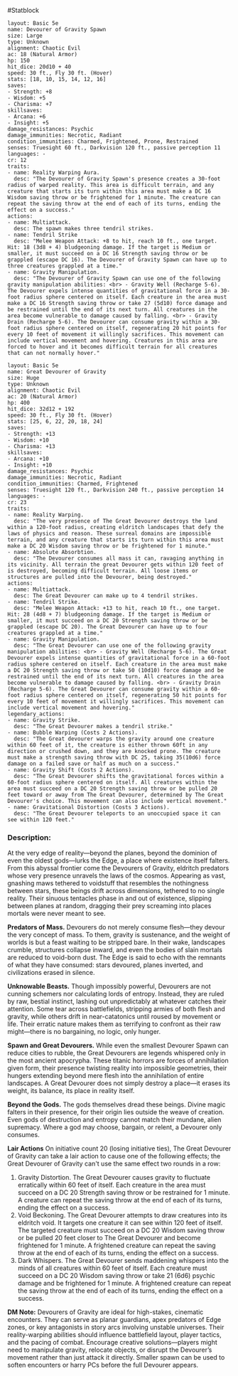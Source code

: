 #Statblock 
```statblock 
layout: Basic 5e 
name: Devourer of Gravity Spawn
size: Large
type: Unknown
alignment: Chaotic Evil
ac: 18 (Natural Armor)
hp: 150
hit_dice: 20d10 + 40
speed: 30 ft., Fly 30 ft. (Hover)
stats: [18, 10, 15, 14, 12, 16]
saves: 
- Strength: +8
- Wisdom: +5
- Charisma: +7
skillsaves: 
- Arcana: +6
- Insight: +5
damage_resistances: Psychic
damage_immunities: Necrotic, Radiant
condition_immunities: Charmed, Frightened, Prone, Restrained
senses: Truesight 60 ft., Darkvision 120 ft., passive perception 11
languages: -
cr: 12
traits: 
- name: Reality Warping Aura.
  desc: "The Devourer of Gravity Spawn's presence creates a 30-foot radius of warped reality. This area is difficult terrain, and any creature that starts its turn within this area must make a DC 16 Wisdom saving throw or be frightened for 1 minute. The creature can repeat the saving throw at the end of each of its turns, ending the effect on a success." 
actions: 
- name: Multiattack.
  desc: The spawn makes three tendril strikes.
- name: Tendril Strike
  desc: "Melee Weapon Attack: +8 to hit, reach 10 ft., one target. Hit: 18 (3d8 + 4) bludgeoning damage. If the target is Medium or smaller, it must succeed on a DC 16 Strength saving throw or be grappled (escape DC 16). The Devourer of Gravity Spawn can have up to three creatures grappled at a time."
- name: Gravity Manipulation.
  desc: "The Devourer of Gravity Spawn can use one of the following gravity manipulation abilities: <br> - Gravity Well (Recharge 5-6). The Devourer expels intense quantities of gravitational force in a 30-foot radius sphere centered on itself. Each creature in the area must make a DC 16 Strength saving throw or take 27 (5d10) force damage and be restrained until the end of its next turn. All creatures in the area become vulnerable to damage caused by falling. <br> - Gravity Drain (Recharge 5-6). The Devourer can consume gravity within a 30-foot radius sphere centered on itself, regenerating 20 hit points for every 10 feet of movement it willingly sacrifices. This movement can include vertical movement and hovering. Creatures in this area are forced to hover and it becomes difficult terrain for all creatures that can not normally hover."
```

```statblock 
layout: Basic 5e 
name: Great Devourer of Gravity
size: Huge
type: Unknown
alignment: Chaotic Evil
ac: 20 (Natural Armor)
hp: 400
hit_dice: 32d12 + 192
speed: 30 ft., Fly 30 ft. (Hover)
stats: [25, 6, 22, 20, 18, 24]
saves: 
- Strength: +13
- Wisdom: +10
- Charisma: +13
skillsaves: 
- Arcana: +10
- Insight: +10
damage_resistances: Psychic
damage_immunities: Necrotic, Radiant
condition_immunities: Charmed, Frightened
senses: Truesight 120 ft., Darkvision 240 ft., passive perception 14
languages: -
cr: 23
traits: 
- name: Reality Warping.
  desc: "The very presence of The Great Devourer destroys the land within a 120-foot radius, creating eldritch landscapes that defy the laws of physics and reason. These surreal domains are impossible terrain, and any creature that starts its turn within this area must make a DC 20 Wisdom saving throw or be frightened for 1 minute."
- name: Absolute Absorbtion.
  desc: "The Devourer consumes all mass it can, ravaging anything in its vicinity. All terrain the great Devourer gets within 120 feet of is destroyed, becoming difficult terrain. All loose items or structures are pulled into the Devourer, being destroyed."
actions: 
- name: Multiattack.
  desc: The Great Devourer can make up to 4 tendril strikes.
- name: Tendril Strike.
  desc: "Melee Weapon Attack: +13 to hit, reach 10 ft., one target. Hit: 28 (4d8 + 7) bludgeoning damage. If the target is Medium or smaller, it must succeed on a DC 20 Strength saving throw or be grappled (escape DC 20). The Great Devourer can have up to four creatures grappled at a time."
- name: Gravity Manipulation.
  desc: "The Great Devourer can use one of the following gravity manipulation abilities: <br> - Gravity Well (Recharge 5-6). The Great Devourer expels intense quantities of gravitational force in a 60-foot radius sphere centered on itself. Each creature in the area must make a DC 20 Strength saving throw or take 50 (10d10) force damage and be restrained until the end of its next turn. All creatures in the area become vulnerable to damage caused by falling. <br> - Gravity Drain (Recharge 5-6). The Great Devourer can consume gravity within a 60-foot radius sphere centered on itself, regenerating 50 hit points for every 10 feet of movement it willingly sacrifices. This movement can include vertical movement and hovering."
legendary_actions: 
- name: Gravity Strike.
  desc: "The Great Devourer makes a tendril strike."
- name: Bubble Warping (Costs 2 Actions).
  desc: "The Great devourer warps the gravity around one creature within 60 feet of it, the creature is either thrown 60ft in any direction or crushed down, and they are knocked prone. The creature must make a strength saving throw with DC 25, taking 35(10d6) force damage on a failed save or half as much on a success."
- name: Gravity Shift (Costs 2 Actions).
  desc: "The Great Devourer shifts the gravitational forces within a 60-foot radius sphere centered on itself. All creatures within the area must succeed on a DC 20 Strength saving throw or be pulled 20 feet toward or away from The Great Devourer, determined by The Great Devourer's choice. This movement can also include vertical movement."
- name: Gravitational Distortion (Costs 3 Actions).
  desc: "The Great Devourer teleports to an unoccupied space it can see within 120 feet."
```
### Description:
At the very edge of reality—beyond the planes, beyond the dominion of even the oldest gods—lurks the Edge, a place where existence itself falters. From this abyssal frontier come the Devourers of Gravity, eldritch predators whose very presence unravels the laws of the cosmos. Appearing as vast, gnashing maws tethered to voidstuff that resembles the nothingness between stars, these beings drift across dimensions, tethered to no single reality. Their sinuous tentacles phase in and out of existence, slipping between planes at random, dragging their prey screaming into places mortals were never meant to see.

**Predators of Mass.** Devourers do not merely consume flesh—they devour the very concept of mass. To them, gravity is sustenance, and the weight of worlds is but a feast waiting to be stripped bare. In their wake, landscapes crumble, structures collapse inward, and even the bodies of slain mortals are reduced to void-born dust. The Edge is said to echo with the remnants of what they have consumed: stars devoured, planes inverted, and civilizations erased in silence.

**Unknowable Beasts.** Though impossibly powerful, Devourers are not cunning schemers nor calculating lords of entropy. Instead, they are ruled by raw, bestial instinct, lashing out unpredictably at whatever catches their attention. Some tear across battlefields, stripping armies of both flesh and gravity, while others drift in near-catatonics until roused by movement or life. Their erratic nature makes them as terrifying to confront as their raw might—there is no bargaining, no logic, only hunger.

**Spawn and Great Devourers.** While even the smallest Devourer Spawn can reduce cities to rubble, the Great Devourers are legends whispered only in the most ancient apocrypha. These titanic horrors are forces of annihilation given form, their presence twisting reality into impossible geometries, their hungers extending beyond mere flesh into the annihilation of entire landscapes. A Great Devourer does not simply destroy a place—it erases its weight, its balance, its place in reality itself.

**Beyond the Gods.** The gods themselves dread these beings. Divine magic falters in their presence, for their origin lies outside the weave of creation. Even gods of destruction and entropy cannot match their mundane, alien supremacy. Where a god may choose, bargain, or relent, a Devourer only consumes.

**Lair Actions**
On initiative count 20 (losing initiative ties), The Great Devourer of Gravity can take a lair action to cause one of the following effects; the Great Devourer of Gravity can't use the same effect two rounds in a row:
1. Gravity Distortion. The Great Devourer causes gravity to fluctuate erratically within 60 feet of itself. Each creature in the area must succeed on a DC 20 Strength saving throw or be restrained for 1 minute. A creature can repeat the saving throw at the end of each of its turns, ending the effect on a success.
2. Void Beckoning. The Great Devourer attempts to draw creatures into its eldritch void. It targets one creature it can see within 120 feet of itself. The targeted creature must succeed on a DC 20 Wisdom saving throw or be pulled 20 feet closer to The Great Devourer and become frightened for 1 minute. A frightened creature can repeat the saving throw at the end of each of its turns, ending the effect on a success.
3. Dark Whispers. The Great Devourer sends maddening whispers into the minds of all creatures within 60 feet of itself. Each creature must succeed on a DC 20 Wisdom saving throw or take 21 (6d6) psychic damage and be frightened for 1 minute. A frightened creature can repeat the saving throw at the end of each of its turns, ending the effect on a success.

**DM Note:** Devourers of Gravity are ideal for high-stakes, cinematic encounters. They can serve as planar guardians, apex predators of Edge zones, or key antagonists in story arcs involving unstable universes. Their reality-warping abilities should influence battlefield layout, player tactics, and the pacing of combat. Encourage creative solutions—players might need to manipulate gravity, relocate objects, or disrupt the Devourer’s movement rather than just attack it directly. Smaller spawn can be used to soften encounters or harry PCs before the full Devourer appears.